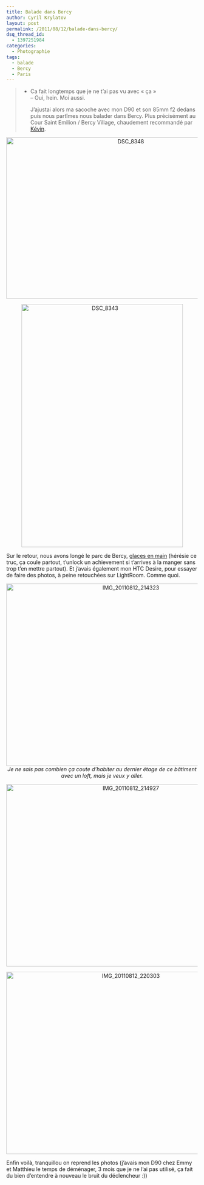 ```yaml
---
title: Balade dans Bercy
author: Cyril Krylatov
layout: post
permalink: /2011/08/12/balade-dans-bercy/
dsq_thread_id:
  - 1397251984
categories:
  - Photographie
tags:
  - balade
  - Bercy
  - Paris
---
```

> - Ca fait longtemps que je ne t&rsquo;ai pas vu avec &laquo;&nbsp;ça&nbsp;&raquo;  
> &#8211; Oui, hein. Moi aussi.</p>
J&rsquo;ajustai alors ma sacoche avec mon D90 et son 85mm f2 dedans puis nous partîmes nous balader dans Bercy. Plus précisément au Cour Saint Emilion / Bercy Village, chaudement recommandé par [Kévin][1].

<p style="text-align:center;">
  <a href="http://www.flickr.com/photos/dondapo/6036001461/" title="DSC_8348 de Cyril Krylatov, sur Flickr"><img src="http://farm7.static.flickr.com/6064/6036001461_152edaa3ed_z.jpg" width="640" height="425" alt="DSC_8348" /></a>
</p>

<!--more-->

<p style="text-align:center;">
  <a href="http://www.flickr.com/photos/dondapo/6035998497/" title="DSC_8343 de Cyril Krylatov, sur Flickr"><img src="http://farm7.static.flickr.com/6076/6035998497_d1e93ff169_z.jpg" width="425" height="640" alt="DSC_8343" /></a>
</p>

Sur le retour, nous avons longé le parc de Bercy, [glaces en main][2] (hérésie ce truc, ça coule partout, t&rsquo;unlock un achievement si t&rsquo;arrives à la manger sans trop t&rsquo;en mettre partout). Et j&rsquo;avais également mon HTC Desire, pour essayer de faire des photos, à peine retouchées sur LightRoom. Comme quoi.

<p style="text-align:center;">
  <a href="http://www.flickr.com/photos/dondapo/6036556688/" title="IMG_20110812_214323 de Cyril Krylatov, sur Flickr"><img src="http://farm7.static.flickr.com/6084/6036556688_a2ba1ca711_z.jpg" width="640" height="480" alt="IMG_20110812_214323" /></a><br /><em>Je ne sais pas combien ça coute d&rsquo;habiter au dernier étage de ce bâtiment avec un loft, mais je veux y aller.</em>
</p>

<p style="text-align:center;">
  <a href="http://www.flickr.com/photos/dondapo/6036003569/" title="IMG_20110812_214927 de Cyril Krylatov, sur Flickr"><img src="http://farm7.static.flickr.com/6140/6036003569_cac10538bf_z.jpg" width="640" height="480" alt="IMG_20110812_214927" /></a>
</p>

<p style="text-align:center;">
  <a href="http://www.flickr.com/photos/dondapo/6036559192/" title="IMG_20110812_220303 de Cyril Krylatov, sur Flickr"><img src="http://farm7.static.flickr.com/6193/6036559192_e0db5e2201_z.jpg" width="640" height="480" alt="IMG_20110812_220303" /></a>
</p>

Enfin voilà, tranquillou on reprend les photos (j&rsquo;avais mon D90 chez Emmy et Matthieu le temps de déménager, 3 mois que je ne l&rsquo;ai pas utilisé, ça fait du bien d&rsquo;entendre à nouveau le bruit du déclencheur :))

 [1]: http://darklg.me
 [2]: http://instagr.am/p/KDoME/